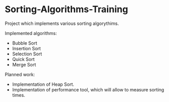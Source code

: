 # Sorting-Algorithms-Training

Project which implements various sorting algorythims.

Implemented algorithms:
* Bubble Sort
* Insertion Sort
* Selection Sort
* Quick Sort
* Merge Sort

Planned work:
* Implementation of Heap Sort.
* Implementation of performance tool, which will allow to measure sorting times.
